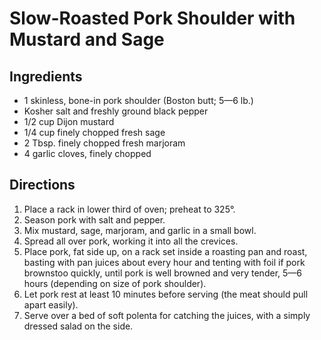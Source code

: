 # Slow-Roasted Pork Shoulder with Mustard and Sage

## Ingredients
* 1 skinless, bone-in pork shoulder (Boston butt; 5—6 lb.)
* Kosher salt and freshly ground black pepper
* 1/2 cup Dijon mustard
* 1/4 cup finely chopped fresh sage
* 2 Tbsp. finely chopped fresh marjoram 
* 4 garlic cloves, finely chopped

## Directions
1. Place a rack in lower third of oven; preheat to 325°. 
2. Season pork with salt and pepper. 
3. Mix mustard, sage, marjoram, and garlic in a small bowl. 
4. Spread all over pork, working it into all the crevices.
5. Place pork, fat side up, on a rack set inside a roasting pan and roast, basting with pan juices about every hour and tenting with foil if pork brownstoo quickly, until pork is well browned and very tender, 5—6 hours (depending on size of pork shoulder).
6. Let pork rest at least 10 minutes before serving (the meat should pull apart easily).
7. Serve over a bed of soft polenta for catching the juices, with a simply dressed salad on the side.
